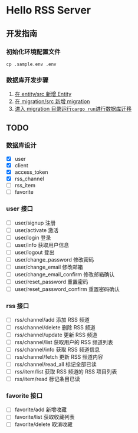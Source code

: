 # Hello RSS Server

## 开发指南

### 初始化环境配置文件

```shell
cp .sample.env .env
```

### 数据库开发步骤

1. [在 entity/src 新增 Entity][1]
2. [在 migration/src 新增 migration][2]
3. [进入 migration 目录运行`cargo run`进行数据库迁移][3]

[1]: https://www.sea-ql.org/SeaORM/docs/generate-entity/sea-orm-cli
[2]: https://www.sea-ql.org/SeaORM/docs/migration/writing-migration
[3]: https://www.sea-ql.org/SeaORM/docs/migration/running-migration

## TODO

### 数据库设计

- [x] user
- [x] client
- [x] access_token
- [x] rss_channel
- [ ] rss_item
- [ ] favorite

### user 接口

- [ ] user/signup 注册
- [ ] user/activate 激活
- [ ] user/login 登录
- [ ] user/info 获取用户信息
- [ ] user/logout 登出
- [ ] user/change_password 修改密码
- [ ] user/change_email 修改邮箱
- [ ] user/change_email_confirm 修改邮箱确认
- [ ] user/reset_password 重置密码
- [ ] user/reset_password_confirm 重置密码确认

### rss 接口

- [ ] rss/channel/add 添加 RSS 频道
- [ ] rss/channel/delete 删除 RSS 频道
- [ ] rss/channel/update 更新 RSS 频道
- [ ] rss/channel/list 获取用户的 RSS 频道列表
- [ ] rss/channel/info 获取 RSS 频道信息
- [ ] rss/channel/fetch 更新 RSS 频道内容
- [ ] rss/channel/read_all 标记全部已读
- [ ] rss/item/list 获取 RSS 频道的 RSS 项目列表
- [ ] rss/item/read 标记条目已读

### favorite 接口

- [ ] favorite/add 新增收藏
- [ ] favorite/list 获取收藏列表
- [ ] favorite/delete 取消收藏
